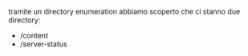 tramite un directory enumeration abbiamo scoperto che ci stanno due directory:
- /content
- /server-status